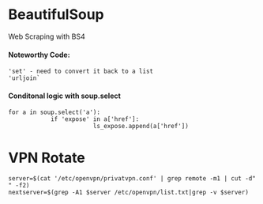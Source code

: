 # BeautifulSoup
Web Scraping with BS4

#### Noteworthy Code: 
    'set' - need to convert it back to a list
    'urljoin`

#### Conditonal logic with soup.select

    for a in soup.select('a'):
                if 'expose' in a['href']:
                            ls_expose.append(a['href'])
# VPN Rotate
    server=$(cat '/etc/openvpn/privatvpn.conf' | grep remote -m1 | cut -d" " -f2)
    nextserver=$(grep -A1 $server /etc/openvpn/list.txt|grep -v $server)
